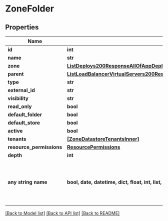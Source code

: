# ZoneFolder


## Properties
Name | Type | Description | Notes
------------ | ------------- | ------------- | -------------
**id** | **int** |  | [optional] 
**name** | **str** |  | [optional] 
**zone** | [**ListDeploys200ResponseAllOfAppDeploysInnerInstance**](ListDeploys200ResponseAllOfAppDeploysInnerInstance.md) |  | [optional] 
**parent** | [**ListLoadBalancerVirtualServers200ResponseAllOfLoadBalancerInstancesInnerSslCert**](ListLoadBalancerVirtualServers200ResponseAllOfLoadBalancerInstancesInnerSslCert.md) |  | [optional] 
**type** | **str** |  | [optional] 
**external_id** | **str** |  | [optional] 
**visibility** | **str** |  | [optional] 
**read_only** | **bool** |  | [optional] 
**default_folder** | **bool** |  | [optional] 
**default_store** | **bool** |  | [optional] 
**active** | **bool** |  | [optional] 
**tenants** | [**[ZoneDatastoreTenantsInner]**](ZoneDatastoreTenantsInner.md) |  | [optional] 
**resource_permissions** | [**ResourcePermissions**](ResourcePermissions.md) |  | [optional] 
**depth** | **int** |  | [optional] 
**any string name** | **bool, date, datetime, dict, float, int, list, str, none_type** | any string name can be used but the value must be the correct type | [optional]

[[Back to Model list]](../README.md#documentation-for-models) [[Back to API list]](../README.md#documentation-for-api-endpoints) [[Back to README]](../README.md)


